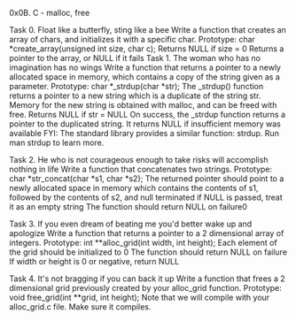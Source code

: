 0x0B. C - malloc, free

Task 0. Float like a butterfly, sting like a bee
Write a function that creates an array of chars, and initializes it with a specific char.
      Prototype: char *create_array(unsigned int size, char c);
      Returns NULL if size = 0
      Returns a pointer to the array, or NULL if it fails
Task 1. The woman who has no imagination has no wings
Write a function that returns a pointer to a newly allocated space in memory, which contains a copy of the string given as a parameter.
	Prototype: char *_strdup(char *str);
	The _strdup() function returns a pointer to a new string which is a duplicate of the string str. Memory for the new string is obtained with malloc, and can be freed with free.
	Returns NULL if str = NULL
	On success, the _strdup function returns a pointer to the duplicated string. It returns NULL if insufficient memory was available
	FYI: The standard library provides a similar function: strdup. Run man strdup to learn more.

Task 2. He who is not courageous enough to take risks will accomplish nothing in life
Write a function that concatenates two strings.
	Prototype: char *str_concat(char *s1, char *s2);
	The returned pointer should point to a newly allocated space in memory which contains the contents of s1, followed by the contents of s2, and null terminated
	if NULL is passed, treat it as an empty string
	The function should return NULL on failure0

Task 3. If you even dream of beating me you'd better wake up and apologize
Write a function that returns a pointer to a 2 dimensional array of integers.
	Prototype: int **alloc_grid(int width, int height);
	Each element of the grid should be initialized to 0
	The function should return NULL on failure
	If width or height is 0 or negative, return NULL

Task 4. It's not bragging if you can back it up
Write a function that frees a 2 dimensional grid previously created by your alloc_grid function.
	Prototype: void free_grid(int **grid, int height);
	Note that we will compile with your alloc_grid.c file. Make sure it compiles.
